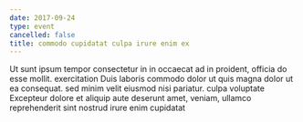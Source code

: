 ```yaml
---
date: 2017-09-24
type: event
cancelled: false
title: commodo cupidatat culpa irure enim ex
---
```

Ut sunt ipsum tempor consectetur in in occaecat ad in proident, officia do esse mollit. exercitation Duis laboris commodo dolor ut quis magna dolor ut ea consequat. sed minim velit eiusmod nisi pariatur. culpa voluptate Excepteur dolore et aliquip aute deserunt amet, veniam, ullamco reprehenderit sint nostrud irure enim cupidatat